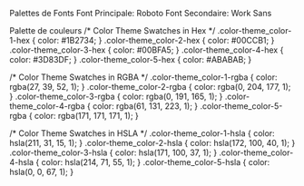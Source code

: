 Palettes de Fonts
Font Principale: Roboto
Font Secondaire: Work Sans


Palette de couleurs
/* Color Theme Swatches in Hex */
.color-theme_color-1-hex { color: #1B2734; }
.color-theme_color-2-hex { color: #00CCB1; }
.color-theme_color-3-hex { color: #00BFA5; }
.color-theme_color-4-hex { color: #3D83DF; }
.color-theme_color-5-hex { color: #ABABAB; }

/* Color Theme Swatches in RGBA */
.color-theme_color-1-rgba { color: rgba(27, 39, 52, 1); }
.color-theme_color-2-rgba { color: rgba(0, 204, 177, 1); }
.color-theme_color-3-rgba { color: rgba(0, 191, 165, 1); }
.color-theme_color-4-rgba { color: rgba(61, 131, 223, 1); }
.color-theme_color-5-rgba { color: rgba(171, 171, 171, 1); }

/* Color Theme Swatches in HSLA */
.color-theme_color-1-hsla { color: hsla(211, 31, 15, 1); }
.color-theme_color-2-hsla { color: hsla(172, 100, 40, 1); }
.color-theme_color-3-hsla { color: hsla(171, 100, 37, 1); }
.color-theme_color-4-hsla { color: hsla(214, 71, 55, 1); }
.color-theme_color-5-hsla { color: hsla(0, 0, 67, 1); }

